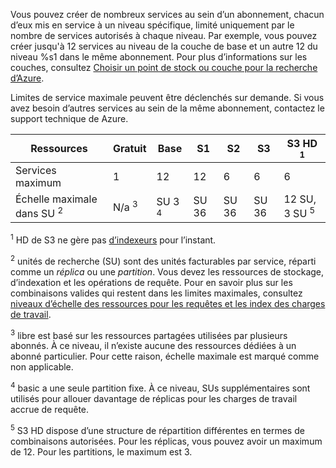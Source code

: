 Vous pouvez créer de nombreux services au sein d’un abonnement, chacun d’eux mis en service à un niveau spécifique, limité uniquement par le nombre de services autorisés à chaque niveau. Par exemple, vous pouvez créer jusqu'à 12 services au niveau de la couche de base et un autre 12 du niveau %s1 dans le même abonnement. Pour plus d’informations sur les couches, consultez [Choisir un point de stock ou couche pour la recherche d’Azure](../articles/search/search-sku-tier.md).

Limites de service maximale peuvent être déclenchés sur demande. Si vous avez besoin d’autres services au sein de la même abonnement, contactez le support technique de Azure.

Ressources|Gratuit|Base|S1|S2|S3 |S3 HD <sup>1</sup>
---|---|---|---|----|---|----
Services maximum |1 |12 |12  |6 |6 |6 
Échelle maximale dans SU <sup>2</sup>|N/a <sup>3</sup>|SU 3 <sup>4</sup> |SU 36|SU 36|SU 36|12 SU, 3 SU <sup>5</sup>

<sup>1</sup> HD de S3 ne gère pas [d’indexeurs](../articles/search/search-indexer-overview.md) pour l’instant. 

<sup>2</sup> unités de recherche (SU) sont des unités facturables par service, réparti comme un *réplica* ou une *partition*. Vous devez les ressources de stockage, d’indexation et les opérations de requête. Pour en savoir plus sur les combinaisons valides qui restent dans les limites maximales, consultez [niveaux d’échelle des ressources pour les requêtes et les index des charges de travail](../articles/search/search-capacity-planning.md). 

<sup>3</sup> libre est basé sur les ressources partagées utilisées par plusieurs abonnés. À ce niveau, il n’existe aucune des ressources dédiées à un abonné particulier. Pour cette raison, échelle maximale est marqué comme non applicable.

<sup>4</sup> basic a une seule partition fixe. À ce niveau, SUs supplémentaires sont utilisés pour allouer davantage de réplicas pour les charges de travail accrue de requête.

<sup>5</sup> S3 HD dispose d’une structure de répartition différentes en termes de combinaisons autorisées. Pour les réplicas, vous pouvez avoir un maximum de 12. Pour les partitions, le maximum est 3.




